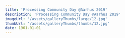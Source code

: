 ```yaml
---
title: 'Processing Community Day @Aarhus 2019'
description: 'Processing Community Day @Aarhus 2019'
imageUrl: '/assets/galleryThumbs/large/12.jpg'
thumbUrl: '/assets/galleryThumbs/thumbs/12.jpg'
date: 1961-01-01
---
```

